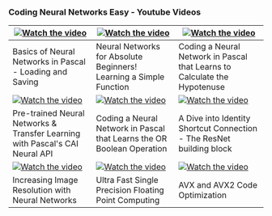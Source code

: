 ### Coding Neural Networks Easy - Youtube Videos
[![Watch the video](https://img.youtube.com/vi/aIy1S7clhQo/0.jpg)](https://youtu.be/aIy1S7clhQo) | [![Watch the video](https://img.youtube.com/vi/q56NcgUiAAk/0.jpg)](https://youtu.be/q56NcgUiAAk) | [![Watch the video](https://img.youtube.com/vi/PdNTgI_qSyo/0.jpg)](https://youtu.be/PdNTgI_qSyo)
--------------------------- | ------------------------------------- | -------------------------
Basics of Neural Networks in Pascal - Loading and Saving | Neural Networks for Absolute Beginners! Learning a Simple Function | Coding a Neural Network in Pascal that Learns to Calculate the Hypotenuse
[![Watch the video](https://img.youtube.com/vi/tODsv6Ks2DM/0.jpg)](https://youtu.be/tODsv6Ks2DM) | [![Watch the video](https://img.youtube.com/vi/f4T9IB-He_k/0.jpg)](https://youtu.be/f4T9IB-He_k) | [![Watch the video](https://img.youtube.com/vi/o-8NuoSsdck/0.jpg)](https://youtu.be/o-8NuoSsdck)
Pre-trained Neural Networks & Transfer Learning with Pascal's CAI Neural API | Coding a Neural Network in Pascal that Learns the OR Boolean Operation | A Dive into Identity Shortcut Connection - The ResNet building block
[![Watch the video](https://img.youtube.com/vi/SEvWB7k8uy0/0.jpg)](https://youtu.be/SEvWB7k8uy0) | [![Watch the video](https://img.youtube.com/vi/3QwIaAsDmJw/0.jpg)](https://youtu.be/3QwIaAsDmJw) | [![Watch the video](https://img.youtube.com/vi/VH6v3D5cxxs/0.jpg)](https://youtu.be/VH6v3D5cxxs)
Increasing Image Resolution with Neural Networks | Ultra Fast Single Precision Floating Point Computing | AVX and AVX2 Code Optimization
